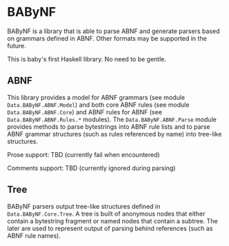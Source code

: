 # BAByNF

BAByNF is a library that is able to parse ABNF and generate parsers based on grammars defined in ABNF. Other formats may be supported in the future.

This is baby's first Haskell library. No need to be gentle.

## ABNF

This library provides a model for ABNF grammars (see module `Data.BAByNF.ABNF.Model`) and both core ABNF rules (see module `Data.BAByNF.ABNF.Core`) and ABNF rules for ABNF (see `Data.BAByNF.ABNF.Rules.*` modules). The `Data.BAByNF.ABNF.Parse` module provides methods to parse bytestrings into ABNF rule lists and to parse ABNF grammar structures (such as rules referenced by name) into tree-like structures. 

Prose support: TBD (currently fail when encountered)

Comments support: TBD (currently ignored during parsing)

## Tree

BAByNF parsers output tree-like structures defined in `Data.BAByNF.Core.Tree`. A tree is built of anonymous nodes that either contain a bytestring fragment or named nodes that contain a subtree. The later are used to represent output of parsing behind references (such as ABNF rule names).

